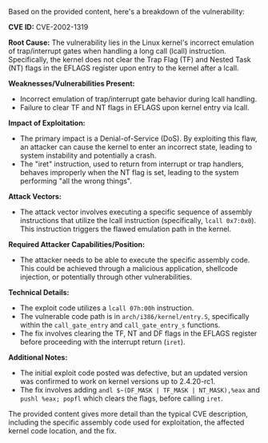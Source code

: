 Based on the provided content, here's a breakdown of the vulnerability:

**CVE ID:** CVE-2002-1319

**Root Cause:**
The vulnerability lies in the Linux kernel's incorrect emulation of trap/interrupt gates when handling a long call (lcall) instruction. Specifically, the kernel does not clear the Trap Flag (TF) and Nested Task (NT) flags in the EFLAGS register upon entry to the kernel after a lcall.

**Weaknesses/Vulnerabilities Present:**
- Incorrect emulation of trap/interrupt gate behavior during lcall handling.
- Failure to clear TF and NT flags in EFLAGS upon kernel entry via lcall.

**Impact of Exploitation:**
- The primary impact is a Denial-of-Service (DoS). By exploiting this flaw, an attacker can cause the kernel to enter an incorrect state, leading to system instability and potentially a crash.
- The "iret" instruction, used to return from interrupt or trap handlers, behaves improperly when the NT flag is set, leading to the system performing "all the wrong things".

**Attack Vectors:**
- The attack vector involves executing a specific sequence of assembly instructions that utilize the lcall instruction (specifically, `lcall 0x7:0x0`). This instruction triggers the flawed emulation path in the kernel.

**Required Attacker Capabilities/Position:**
- The attacker needs to be able to execute the specific assembly code. This could be achieved through a malicious application, shellcode injection, or potentially through other vulnerabilities.

**Technical Details:**
- The exploit code utilizes a `lcall 07h:00h` instruction.
- The vulnerable code path is in `arch/i386/kernel/entry.S`, specifically within the `call_gate_entry` and `call_gate_entry_s` functions.
- The fix involves clearing the TF, NT and DF flags in the EFLAGS register before proceeding with the interrupt return (`iret`).

**Additional Notes:**
- The initial exploit code posted was defective, but an updated version was confirmed to work on kernel versions up to 2.4.20-rc1.
- The fix involves adding `andl $~(DF_MASK | TF_MASK | NT_MASK),%eax` and `pushl %eax; popfl` which clears the flags, before calling `iret`.

The provided content gives more detail than the typical CVE description, including the specific assembly code used for exploitation, the affected kernel code location, and the fix.